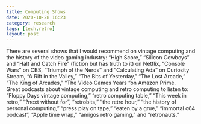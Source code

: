 ```yaml
---
title: Computing Shows 
date: 2020-10-28 16:23
category: research 
tags: [tech,retro] 
layout: post
---
```


There are several shows that I would recommend on vintage computing and the history of the video gaming industry: “High Score,” “Silicon Cowboys” and “Halt and Catch Fire” (fiction but has truth to it) on Netflix, “Console Wars” on CBS, “Triumph of the Nerds” and “Calculating Ada” on Curiosity Stream, “A Rift in the Valley,” “The Bits of Yesterday,” “The Lost Arcade,” “The King of Arcades,” “The Video Games Years “on Amazon Prime.  
Great podcasts about vintage computing and retro computing to listen to: “Floppy Days vintage computing,” “retro computing table,” “This week in retro,” “?next without for”, “retrobits,” “the retro hour,” “the history of personal computing,” “press play on tape,” “eaten by a grue,” “immortal c64 podcast”, “Apple time wrap,” “amigos retro gaming,” and “retronauts.”
